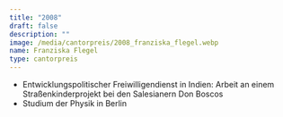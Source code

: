 ```yaml
---
title: "2008"
draft: false
description: ""
image: /media/cantorpreis/2008_franziska_flegel.webp
name: Franziska Flegel
type: cantorpreis
---
```

- Entwicklungspolitischer Freiwilligendienst in Indien: Arbeit an einem Straßenkinderprojekt bei den Salesianern Don Boscos
- Studium der Physik in Berlin
